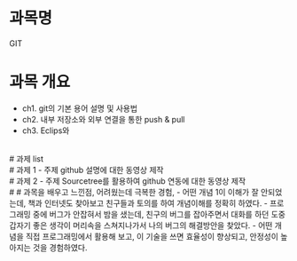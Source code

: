 # 과목명 
GIT

# 과목 개요
 - ch1. git의 기본 용어 설명 및 사용법
 - ch2. 내부 저장소와 외부 연결을 통한 push & pull
 - ch3. Eclips와 

<br>
# 과제 list

<br>
# 과제 1 - 주제
github 설명에 대한 동영상 제작

<br>
# 과제 2 - 주제
Sourcetree를 활용하여 github 연동에 대한 동영상 제작


<br>
#
# 과목을 배우고 느낀점, 어려웠는데 극복한 경험,  
  - 어떤 개념 1이 이해가 잘 안되었는데, 책과 인터넷도 찾아보고 친구들과 토의를 하여 개념이해를 정확히 하였다. 
  - 프로그래밍 중에 버그가 안잡혀서 밤을 샜는데, 친구의 버그를 잡아주면서 대화를 하던 도중 갑자기 좋은 생각이 머리속을 스쳐지나가서 나의 버그의 해결방안을 찾았다.
  - 어떤 개념을 직접 프로그래밍에서 활용해 보고, 이 기술을 쓰면 효율성이 향상되고, 안정성이 높아지는 것을 경험하였다.
